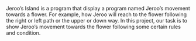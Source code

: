 Jeroo’s  Island is a program that display a program named Jeroo’s movement towards a flower. For example, how Jeroo will reach to the flower following the right or left path or the upper or down way.
In this project, our task is to show Jeroo’s movement towards the flower following some certain rules and condition. 


